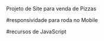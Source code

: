 
Projeto de Site para venda de Pizzas

#responsividade para roda no Mobile

#recursos de JavaScript
